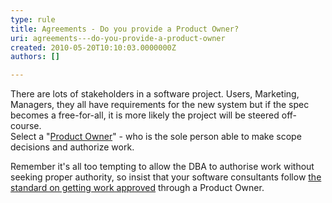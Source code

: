 ```yaml
---
type: rule
title: Agreements - Do you provide a Product Owner?
uri: agreements---do-you-provide-a-product-owner
created: 2010-05-20T10:10:03.0000000Z
authors: []

---
```


 There are lots of stakeholders in a software project. Users, Marketing, Managers, they all have requirements for the new system but if the spec becomes a free-for-all, it is more likely the project will be steered off-course. <br> 
Select a "[Product Owner](/Management/RulesToSuccessfulProjects/Pages/WhoHasAuthority.aspx)" - who is the sole person able to make scope decisions and authorize work.

Remember it's all too tempting to allow the DBA to authorise work without seeking proper authority, so insist that your software consultants follow [the standard on getting work approved](/Management/RulesToHappyClients/Pages/DoYouGetWorkApprovedBeforeYouDoIt.aspx) through a Product Owner.

